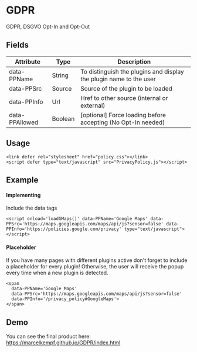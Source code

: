 # GDPR
GDPR, DSGVO Opt-In and Opt-Out

## Fields
|Attribute|Type|Description|
|---|---|---|
|data-PPName|String|To distinguish the plugins and display the plugin name to the user|
|data-PPSrc|Source|Source of the plugin to be loaded|
|data-PPInfo|Url|Href to other source (internal or external)|
|data-PPAllowed|Boolean|\[optional] Force loading before accepting (No Opt-In needed)|


## Usage
```
<link defer rel="stylesheet" href="policy.css"></link>
<script defer type="text/javascript" src="PrivacyPolicy.js"></script>
```


## Example

#### Implementing
Include the data tags
  
```
<script onload='loadGMaps()' data-PPName='Google Maps' data-PPSrc='https://maps.googleapis.com/maps/api/js?sensor=false' data-PPInfo='https://policies.google.com/privacy' type="text/javascript"></script>
```
  
#### Placeholder
If you have many pages with different plugins active don't forget to include a placeholder for every plugin!
Otherwise, the user will receive the popup every time when a new plugin is detected.

```
<span
  data-PPName='Google Maps'
  data-PPSrc='https://maps.googleapis.com/maps/api/js?sensor=false'
  data-PPInfo='/privacy_policy#GoogleMaps'>
</span>
```


## Demo
You can see the final product here: https://marcelkempf.github.io/GDPR/index.html
